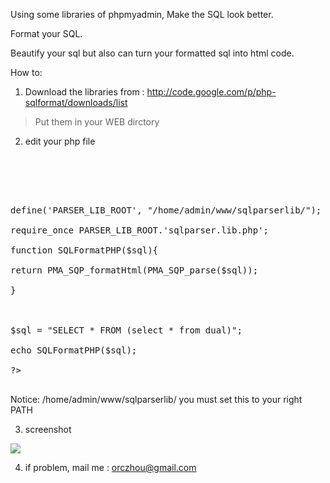 Using some libraries of phpmyadmin,
Make the SQL look better.

Format your SQL.

Beautify your sql but also can turn your formatted sql into html code.

How to:

1. Download the libraries from : http://code.google.com/p/php-sqlformat/downloads/list
> Put them in your WEB dirctory

2. edit your php file
<pre>
<link rel="stylesheet" type="text/css" href="sqlparserlib/sqlsyntax.css" /><br>
<br>
<?php<br>
define('PARSER_LIB_ROOT', "/home/admin/www/sqlparserlib/");<br>
require_once PARSER_LIB_ROOT.'sqlparser.lib.php';<br>
function SQLFormatPHP($sql){<br>
return PMA_SQP_formatHtml(PMA_SQP_parse($sql));<br>
}<br>
<br>
$sql = "SELECT * FROM (select * from dual)";<br>
echo SQLFormatPHP($sql);<br>
?><br>
</pre>
Notice: /home/admin/www/sqlparserlib/  you must set this to your right PATH

3. screenshot

[![](http://farm6.static.flickr.com/5170/5366693389_6f140df551.jpg)](http://www.flickr.com/photos/26825745@N06/5366693389/)

4. if problem, mail me : orczhou@gmail.com